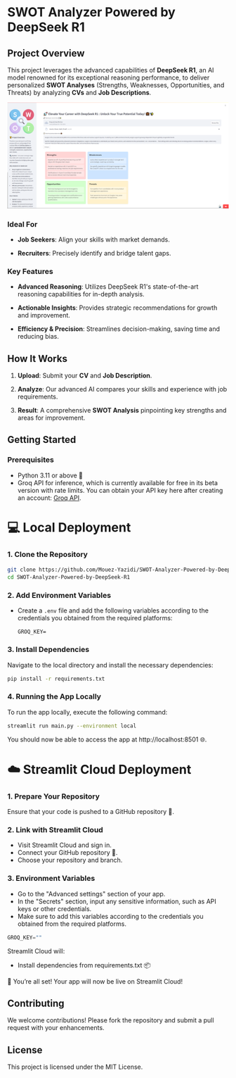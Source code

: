 SWOT Analyzer Powered by DeepSeek R1
================================================================

Project Overview
----------------

This project leverages the advanced capabilities of **DeepSeek R1**, an AI model renowned for its exceptional reasoning performance, to deliver personalized **SWOT Analyses** (Strengths, Weaknesses, Opportunities, and Threats) by analyzing **CVs** and **Job Descriptions**.

![Example Image](demo.PNG)
### Ideal For

*   **Job Seekers**: Align your skills with market demands.
    
*   **Recruiters**: Precisely identify and bridge talent gaps.
    

### Key Features

*   **Advanced Reasoning**: Utilizes DeepSeek R1's state-of-the-art reasoning capabilities for in-depth analysis.
    
*   **Actionable Insights**: Provides strategic recommendations for growth and improvement.
    
*   **Efficiency & Precision**: Streamlines decision-making, saving time and reducing bias.
    

How It Works
------------

1.  **Upload**: Submit your **CV** and **Job Description**.
    
2.  **Analyze**: Our advanced AI compares your skills and experience with job requirements.
    
3.  **Result**: A comprehensive **SWOT Analysis** pinpointing key strengths and areas for improvement.
    

Getting Started
---------------

### Prerequisites

*   Python 3.11 or above 🐍
*   Groq API for inference, which is currently available for free in its beta version with rate limits. You can obtain your API key here after creating an account: [Groq API](https://console.groq.com/keys).
    

# 💻 Local Deployment
### 1. Clone the Repository
```bash
git clone https://github.com/Mouez-Yazidi/SWOT-Analyzer-Powered-by-DeepSeek-R1.git
cd SWOT-Analyzer-Powered-by-DeepSeek-R1
```
### 2. Add Environment Variables

* Create a `.env` file and add the following variables according to the credentials you obtained from the required platforms:

    ```plaintext
    GROQ_KEY=
    ```
    
### 3. Install Dependencies
Navigate to the local directory and install the necessary dependencies:
```bash
pip install -r requirements.txt
```

### 4. Running the App Locally
To run the app locally, execute the following command:

```bash
streamlit run main.py --environment local
```
You should now be able to access the app at http://localhost:8501 🌐.

# ☁️ Streamlit Cloud Deployment
### 1. Prepare Your Repository
Ensure that your code is pushed to a GitHub repository 📂.

### 2. Link with Streamlit Cloud
* Visit Streamlit Cloud and sign in.
* Connect your GitHub repository 🔗.
* Choose your repository and branch.

### 3. Environment Variables
* Go to the "Advanced settings" section of your app.
* In the "Secrets" section, input any sensitive information, such as API keys or other credentials.
* Make sure to add this variables according to the credentials you obtained from the required platforms.
```csharp
GROQ_KEY=""
```
Streamlit Cloud will:
* Install dependencies from requirements.txt 📦

🎉 You’re all set! Your app will now be live on Streamlit Cloud!

Contributing
------------

We welcome contributions! Please fork the repository and submit a pull request with your enhancements.

License
-------

This project is licensed under the MIT License.
